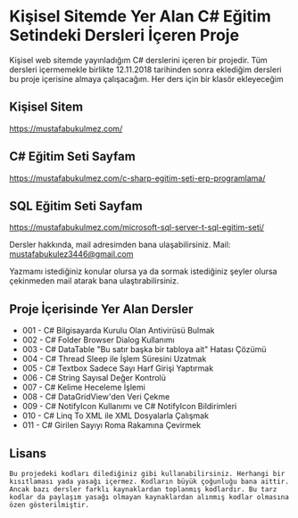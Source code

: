 # Kişisel Sitemde Yer Alan C# Eğitim Setindeki Dersleri İçeren Proje
Kişisel web sitemde yayınladığım C# derslerini içeren bir projedir. 
Tüm dersleri içermemekle birlikte 12.11.2018 tarihinden sonra eklediğim dersleri bu proje içerisine almaya çalışacağım. 
Her ders için bir klasör ekleyeceğim

## Kişisel Sitem 
https://mustafabukulmez.com/
## C# Eğitim Seti Sayfam 
https://mustafabukulmez.com/c-sharp-egitim-seti-erp-programlama/
## SQL Eğitim Seti Sayfam 
https://mustafabukulmez.com/microsoft-sql-server-t-sql-egitim-seti/

Dersler hakkında, mail adresimden bana ulaşabilirsiniz. 
Mail: mustafabukulez3446@gmail.com

Yazmamı istediğiniz konular olursa ya da sormak istediğiniz şeyler olursa çekinmeden mail atarak bana ulaştırabilirsiniz.

## Proje İçerisinde Yer Alan Dersler
* 001 - C# Bilgisayarda Kurulu Olan Antivirüsü Bulmak
* 002 - C# Folder Browser Dialog Kullanımı 
* 003 - C# DataTable "Bu satır başka bir tabloya ait" Hatası Çözümü
* 004 - C# Thread Sleep ile İşlem Süresini Uzatmak
* 005 - C# Textbox Sadece Sayı Harf Girişi Yaptırmak
* 006 - C# String Sayısal Değer Kontrolü
* 007 - C# Kelime Heceleme İşlemi
* 008 - C# DataGridView'den Veri Çekme
* 009 - C# NotifyIcon Kullanımı ve C# NotifyIcon Bildirimleri
* 010 - C# Linq To XML ile XML Dosyalarla Çalışmak
* 011 - C# Girilen Sayıyı Roma Rakamına Çevirmek


## Lisans

    Bu projedeki kodları dilediğiniz gibi kullanabilirsiniz. Herhangi bir kısıtlaması yada yasağı içermez. Kodların büyük çoğunluğu bana aittir. Ancak bazı dersler farklı kaynaklardan toplanmış kodlardır. Bu tarz kodlar da paylaşım yasağı olmayan kaynaklardan alınmış kodlar olmasına özen gösterilmiştir.
